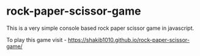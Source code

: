 # rock-paper-scissor-game
This is a very simple console based rock paper scissor game in javascript.

To play this game visit - https://shakib1010.github.io/rock-paper-scissor-game/
